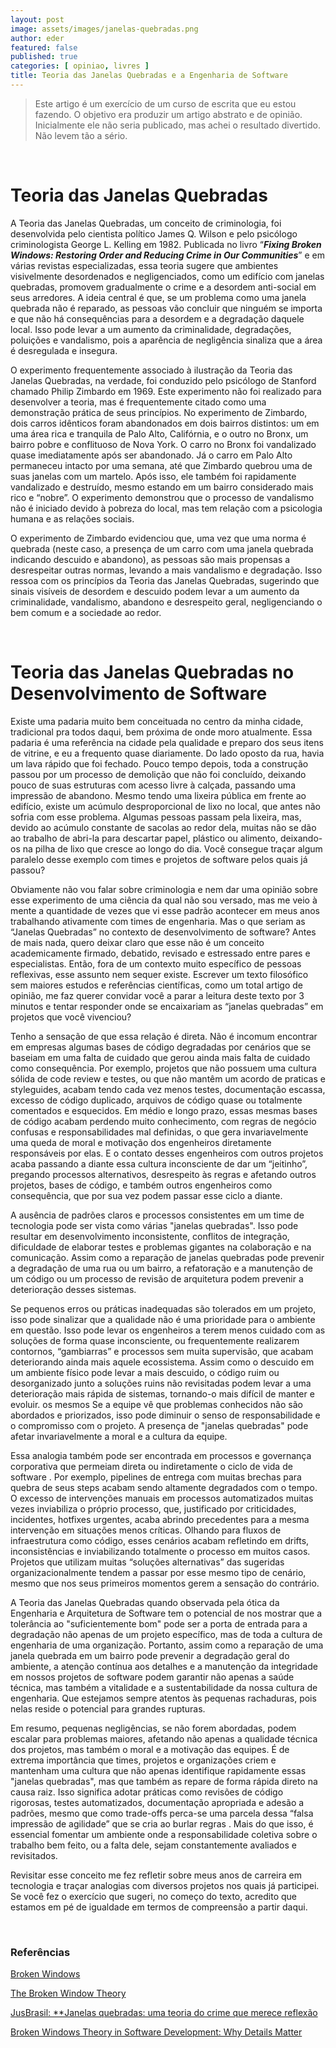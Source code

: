 ```yaml
---
layout: post
image: assets/images/janelas-quebradas.png
author: eder
featured: false
published: true
categories: [ opiniao, livres ]
title: Teoria das Janelas Quebradas e a Engenharia de Software
---
```


> Este artigo é um exercício de um curso de escrita que eu estou fazendo. O objetivo era produzir um artigo abstrato e de opinião. Inicialmente ele não seria publicado, mas achei o resultado divertido. Não levem tão a sério.

<br>

# Teoria das Janelas Quebradas

A Teoria das Janelas Quebradas, um conceito de criminologia, foi desenvolvida pelo cientista político James Q. Wilson e pelo psicólogo criminologista George L. Kelling em 1982. Publicada no livro “***Fixing Broken Windows: Restoring Order and Reducing Crime in Our Communities***” e em várias revistas especializadas, essa teoria sugere que ambientes visivelmente desordenados e negligenciados, como um edifício com janelas quebradas, promovem gradualmente o crime e a desordem anti-social em seus arredores. A ideia central é que, se um problema como uma janela quebrada não é reparado, as pessoas vão concluir que ninguém se importa e que não há consequências para a desordem e a degradação daquele local. Isso pode levar a um aumento da criminalidade, degradações, poluições e vandalismo, pois a aparência de negligência sinaliza que a área é desregulada e insegura.

O experimento frequentemente associado à ilustração da Teoria das Janelas Quebradas, na verdade, foi conduzido pelo psicólogo de Stanford chamado Philip Zimbardo em 1969. Este experimento não foi realizado para desenvolver a teoria, mas é frequentemente citado como uma demonstração prática de seus princípios. No experimento de Zimbardo, dois carros idênticos foram abandonados em dois bairros distintos: um em uma área rica e tranquila de Palo Alto, Califórnia, e o outro no Bronx, um bairro pobre e conflituoso de Nova York. O carro no Bronx foi vandalizado quase imediatamente após ser abandonado. Já o carro em Palo Alto permaneceu intacto por uma semana, até que Zimbardo quebrou uma de suas janelas com um martelo. Após isso, ele também foi rapidamente vandalizado e destruído, mesmo estando em um bairro considerado mais rico e “nobre”. O experimento demonstrou que o processo de vandalismo não é iniciado devido à pobreza do local, mas tem relação com a psicologia humana e as relações sociais.

O experimento de Zimbardo evidenciou que, uma vez que uma norma é quebrada (neste caso, a presença de um carro com uma janela quebrada indicando descuido e abandono), as pessoas são mais propensas a desrespeitar outras normas, levando a mais vandalismo e degradação. Isso ressoa com os princípios da Teoria das Janelas Quebradas, sugerindo que sinais visíveis de desordem e descuido podem levar a um aumento da criminalidade, vandalismo, abandono e desrespeito geral, negligenciando o bem comum e a sociedade ao redor.

<br>

# Teoria das Janelas Quebradas no Desenvolvimento de Software

Existe uma padaria muito bem conceituada no centro da minha cidade, tradicional pra todos daqui, bem próxima de onde moro atualmente. Essa padaria é uma referência na cidade pela qualidade e preparo dos seus itens de vitrine, e eu a frequento quase diariamente. Do lado oposto da rua, havia um lava rápido que foi fechado. Pouco tempo depois, toda a construção passou por um processo de demolição que não foi concluído, deixando pouco de suas estruturas com acesso livre à calçada, passando uma impressão de abandono. Mesmo tendo uma lixeira pública em frente ao edifício, existe um acúmulo desproporcional de lixo no local, que antes não sofria com esse problema. Algumas pessoas passam pela lixeira, mas, devido ao acúmulo constante de sacolas ao redor dela, muitas não se dão ao trabalho de abri-la para descartar papel, plástico ou alimento, deixando-os na pilha de lixo que cresce ao longo do dia. Você consegue traçar algum paralelo desse exemplo com times e projetos de software pelos quais já passou?

Obviamente não vou falar sobre criminologia e nem dar uma opinião sobre esse experimento de uma ciência da qual não sou versado, mas me veio à mente a quantidade de vezes que vi esse padrão acontecer em meus anos trabalhando ativamente com times de engenharia. Mas o que seriam as “Janelas Quebradas” no contexto de desenvolvimento de software? Antes de mais nada, quero deixar claro que esse não é um conceito academicamente firmado, debatido, revisado e estressado entre pares e especialistas. Então, fora de um contexto muito específico de pessoas reflexivas, esse assunto nem sequer existe. Escrever um texto filosófico sem maiores estudos e referências científicas, como um total artigo de opinião, me faz querer convidar você a parar a leitura deste texto por 3 minutos e tentar responder onde se encaixariam as “janelas quebradas” em projetos que você vivenciou?

Tenho a sensação de que essa relação é direta. Não é incomum encontrar em empresas algumas bases de código degradadas por cenários que se baseiam em uma falta de cuidado que gerou ainda mais falta de cuidado como consequência. Por exemplo, projetos que não possuem uma cultura sólida de code review e testes, ou que não mantêm um acordo de praticas e styleguides, acabam tendo cada vez menos testes, documentação escassa, excesso de código duplicado, arquivos de código quase ou totalmente comentados e esquecidos. Em médio e longo prazo, essas mesmas bases de código acabam perdendo muito conhecimento, com regras de negócio confusas e responsabilidades mal definidas, o que gera invariavelmente uma queda de moral e motivação dos engenheiros diretamente responsáveis por elas. E o contato desses engenheiros com outros projetos acaba passando a diante essa cultura inconsciente de dar um “jeitinho”, pregando processos alternativos, desrespeito às regras e afetando outros projetos, bases de código, e também outros engenheiros como consequência, que por sua vez podem passar esse ciclo a diante. 

A ausência de padrões claros e processos consistentes em um time de tecnologia pode ser vista como várias "janelas quebradas". Isso pode resultar em desenvolvimento inconsistente, conflitos de integração, dificuldade de elaborar testes e problemas gigantes na colaboração e na comunicação. Assim como a reparação de janelas quebradas pode prevenir a degradação de uma rua ou um bairro, a refatoração e a manutenção de um código ou um processo de revisão de arquitetura podem prevenir a deterioração desses sistemas. 

Se pequenos erros ou práticas inadequadas são tolerados em um projeto, isso pode sinalizar que a qualidade não é uma prioridade para o ambiente em questão. Isso pode levar os engenheiros a terem menos cuidado com as soluções de forma quase inconsciente, ou frequentemente realizarem contornos, “gambiarras” e processos sem muita supervisão, que acabam deteriorando ainda mais aquele ecossistema. Assim como o descuido em um ambiente físico pode levar a mais descuido, o código ruim ou desorganizado  junto a soluções ruins não revisitadas podem levar a uma deterioração mais rápida de sistemas, tornando-o mais difícil de manter e evoluir. os mesmos  Se a equipe vê que problemas conhecidos não são abordados e priorizados, isso pode diminuir o senso de responsabilidade e o compromisso com o projeto.  A presença de "janelas quebradas" pode afetar invariavelmente a moral e a cultura da equipe.

Essa analogia também pode ser encontrada em processos e governança corporativa que permeiam direta ou indiretamente o ciclo de vida de software . Por exemplo, pipelines de entrega com muitas brechas para quebra de seus steps acabam sendo altamente degradados com o tempo. O excesso de intervenções manuais em processos automatizados muitas vezes inviabiliza o próprio processo, que, justificado por criticidades, incidentes, hotfixes urgentes, acaba abrindo precedentes para a mesma intervenção em situações menos críticas. Olhando para fluxos de infraestrutura como código, esses cenários acabam refletindo em drifts, inconsistências e inviabilizando totalmente o processo em muitos casos. Projetos que utilizam muitas “soluções alternativas” das sugeridas organizacionalmente tendem a passar por esse mesmo tipo de cenário, mesmo que nos seus primeiros momentos gerem a sensação do contrário. 

A Teoria das Janelas Quebradas quando observada pela ótica da Engenharia e Arquitetura de Software tem o potencial de nos mostrar que a tolerância ao "suficientemente bom" pode ser a porta de entrada para a degradação não apenas de um projeto específico, mas de toda a cultura de engenharia de uma organização. Portanto, assim como a reparação de uma janela quebrada em um bairro pode prevenir a degradação geral do ambiente, a atenção contínua aos detalhes e a manutenção da integridade em nossos projetos de software podem garantir não apenas a saúde técnica, mas também a vitalidade e a sustentabilidade da nossa cultura de engenharia. Que estejamos sempre atentos às pequenas rachaduras, pois nelas reside o potencial para grandes rupturas.

Em resumo, pequenas negligências, se não forem abordadas, podem escalar para problemas maiores, afetando não apenas a qualidade técnica dos projetos, mas também o moral e a motivação das equipes. É de extrema importância que times, projetos e organizações criem e mantenham uma cultura que não apenas identifique rapidamente essas "janelas quebradas", mas que também as repare de forma rápida direto na causa raiz. Isso significa adotar práticas como revisões de código rigorosas, testes automatizados, documentação apropriada e adesão a padrões, mesmo que como trade-offs perca-se uma parcela dessa “falsa impressão de agilidade” que se cria ao burlar regras . Mais do que isso, é essencial fomentar um ambiente onde a responsabilidade coletiva sobre o trabalho bem feito, ou a falta dele, sejam constantemente avaliados e revisitados. 

Revisitar esse conceito me fez refletir sobre meus anos de carreira em tecnologia e traçar analogias com diversos projetos nos quais já participei. Se você fez o exercício que sugeri, no começo do texto, acredito que estamos em pé de igualdade em termos de compreensão a partir daqui. 

<br>

### Referências

[Broken Windows](https://www.theatlantic.com/ideastour/archive/windows.html?ref=blog.codinghorror.com)

[The Broken Window Theory](https://blog.codinghorror.com/the-broken-window-theory/)

[JusBrasil: **Janelas quebradas: uma teoria do crime que merece reflexão](https://www.jusbrasil.com.br/artigos/janelas-quebradas-uma-teoria-do-crime-que-merece-reflexao/146770896)

[Broken Windows Theory in Software Development: Why Details Matter](https://hackernoon.com/broken-windows-theory-in-software-development-why-details-matter)

